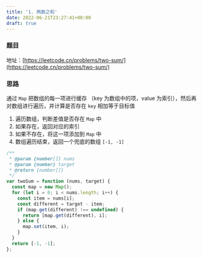 ```yaml
---
title: '1. 两数之和'
date: 2022-06-21T23:27:41+08:00
draft: true
---
```


### 题目

地址：[https://leetcode.cn/problems/two-sum/](https://leetcode.cn/problems/two-sum/)

### 思路

通过 `Map` 把数组的每一项进行缓存 （key 为数组中的项，value 为索引），然后再对数组进行遍历，并计算是否存在 `key` 相加等于目标值

1. 遍历数组，判断差值是否存在 `Map` 中
2. 如果存在，返回对应的索引
3. 如果不存在，将这一项添加到 `Map` 中
4. 数组遍历结束，返回一个兜底的数组 `[-1, -1]`

```javascript
/**
 * @param {number[]} nums
 * @param {number} target
 * @return {number[]}
 */
var twoSum = function (nums, target) {
  const map = new Map();
  for (let i = 0; i < nums.length; i++) {
    const item = nums[i];
    const different = target - item;
    if (map.get(different) !== undefined) {
      return [map.get(different), i];
    } else {
      map.set(item, i);
    }
  }
  return [-1, -1];
};
```
